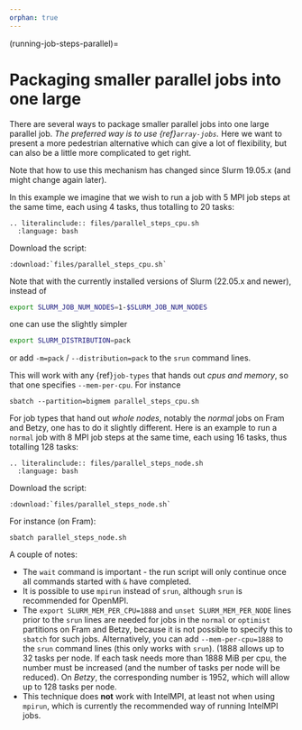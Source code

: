 ```yaml
---
orphan: true
---
```


(running-job-steps-parallel)=

# Packaging smaller parallel jobs into one large

There are several ways to package smaller parallel jobs into one large
parallel job. *The preferred way is to use {ref}`array-jobs`.*
Here we want to present a more pedestrian alternative which can give a
lot of flexibility, but can also be a little more complicated to get right.

Note that how to use this mechanism has changed since Slurm 19.05.x (and
might change again later).

In this example we imagine that we wish to run a job with 5 MPI job steps
at the same time, each using 4 tasks, thus totalling to 20 tasks:

```{eval-rst}
.. literalinclude:: files/parallel_steps_cpu.sh
  :language: bash
```

Download the script:
```{eval-rst}
:download:`files/parallel_steps_cpu.sh`
```

Note that with the currently installed versions of Slurm (22.05.x and
newer), instead of
```bash
export SLURM_JOB_NUM_NODES=1-$SLURM_JOB_NUM_NODES
```
one can use the slightly simpler
```bash
export SLURM_DISTRIBUTION=pack
```
or add `-m=pack` / `--distribution=pack` to the `srun` command lines.

This will work with any {ref}`job-types` that hands out _cpus
and memory_, so that one specifies `--mem-per-cpu`.  For instance

    sbatch --partition=bigmem parallel_steps_cpu.sh

For job types that hand out _whole nodes_, notably the _normal_ jobs
on Fram and Betzy, one has to do it slightly different.  Here is an example to
run a `normal` job with 8 MPI job steps at the same time, each using
16 tasks, thus totalling 128 tasks:

```{eval-rst}
.. literalinclude:: files/parallel_steps_node.sh
  :language: bash
```

Download the script:
```{eval-rst}
:download:`files/parallel_steps_node.sh`
```

For instance (on Fram):

    sbatch parallel_steps_node.sh

A couple of notes:

- The `wait` command is important - the run script will only continue once
  all commands started with `&` have completed.
- It is possible to use `mpirun` instead of `srun`, although `srun` is
  recommended for OpenMPI.
- The `export SLURM_MEM_PER_CPU=1888` and `unset SLURM_MEM_PER_NODE`
  lines prior to the `srun` lines are needed for jobs in the `normal` or
  `optimist` partitions on Fram and Betzy, because it is not possible
  to specify this to `sbatch` for such jobs.  Alternatively, you can
  add `--mem-per-cpu=1888` to the `srun` command lines (this only
  works with `srun`).  (1888 allows up to 32 tasks per node.  If each
  task needs more than 1888 MiB per cpu, the number must be increased
  (and the number of tasks per node will be reduced).  On *Betzy*, the
  corresponding number is 1952, which will allow up to 128 tasks per
  node.
- This technique does **not** work with IntelMPI, at least not when using
  `mpirun`, which is currently the recommended way of running IntelMPI jobs.

